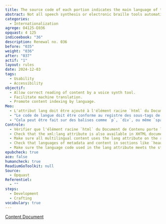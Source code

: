 ```yaml
---
title: The source code of each portion indicates the main language of the content
abstract: Not all speech synthesis or electronic braille tools automatically adapt to the main language of the book. This information must therefore be provided in the source code for each serving.
categories:
  - Internationalization
agrege: O4125-E036
opquast: 4 125
indiceebook: "36"
description: Renewal no. 036
before: "035"
weight: "036"
after: "037"
actif: "1"
layout: rules
date: 2024-12-03
tags:
  - Usability
  - Accessibility
objectif:
  - Allow correct reading of content by a voice synth tool.
  - Facilitate machine translation.
  - Promote content indexing by language.
Meo:
  - L'attribut lang doit être ajouté à l'élément racine `html` du Document de Contenu pour indiquer la langue principale du texte.
  - "Le code de langue doit être conforme au registre des sous-tags de langue géré par l'Internet Assigned Numbers Authority (<a href=&#34;http://www.iana.org/assignments/language-subtag-registry&#34;>IANA</a>). En pratique, pour le français, cela donne&nbsp;:  `html lang=&#34;fr&#34;` (en HTML) et `html lang=&#34;fr&#34; xml:lang=&#34;fr&#34;` (en XHTML). Si la langue varie à l'intérieur d'un livre (par exemple, un texte en anglais dans un chapitre rédigé en français), vous pouvez également utiliser l'attribut `lang` (et `xml:lang` pour XHTML) sur des éléments spécifiques du document pour indiquer un changement de langue au sein d'une section."
  - "Cela peut être fait sur des balises comme `p`, `div`, ou même `span`, pour signaler un passage en une langue différente&nbsp;: `&#60;p lang=&#34;en&#34;>This text is in English.&#60;/p>`    `&#60;p lang=&#34;fr&#34;>Ce texte est en français.&#60;/p>`    Si la langue principale du document change dans différentes parties du contenu, vous pouvez définir l'attribut lang (ou xml:lang pour XHTML) au niveau de plusieurs éléments parentaux, comme `head`, `body`, `title`, etc., pour indiquer la langue dominante dans les sections en question."
Controle:
  - Vérifier que l'élément racine `html` du Document de Contenu porte l'attribut lang, par exemple `html lang=&#34;fr&#34;` (en HTML) et `html lang=&#34;fr&#34; xml:lang=&#34;fr&#34;` (en XHTML), pour indiquer la langue principale du document.
  - Check that the xml:lang attribute is also available in XHTML documents to ensure compatibility with older systems and tools that require this additional specification.
  - Make sure all multilingual content uses the lang attribute on the relevant elements, such as `p`, `div`, or `span`, to indicate language changes to the document integer.
  - Check that languages of metadata and content in sections like `head`, `title`, and `body` are well specified with the lang attribute to ensure consistency of language information.
  - Make sure the language code used in the lang attribute meets the standards established by the IANA registry of language subtags, and matches the language of the content. Please note that mul codes for "multiple languages" and "indeterminate language" should not be used. Finally, the xml:lang attribute can also be fully informed of the lang, but it is not enough to conform to this good practice.
epubcheck: true
ace: false
humancheck: true
ReadiumGoToolkit: null
Source:
  - Opquast
Referentiel:
  - ""
steps:
  - Development
  - Crafting
vocabulary: true
---
```


[Content Document](../../vocabulaire#contentdocument)
